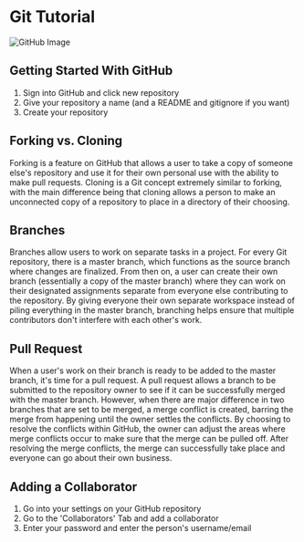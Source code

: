 # Git Tutorial
![GitHub Image](https://github.githubassets.com/images/modules/logos_page/GitHub-Logo.png)

## Getting Started With GitHub
1. Sign into GitHub and click new repository
2. Give your repository a name (and a README and gitignore if you want)
3. Create your repository

## Forking vs. Cloning
Forking is a feature on GitHub that allows a user to take a copy of someone else's repository and use it for their own personal use with the ability to make pull requests. Cloning is a Git concept extremely similar to forking, with the main difference being that cloning allows a person to make an unconnected copy of a repository to place in a directory of their choosing.

## Branches
Branches allow users to work on separate tasks in a project. For every Git repository, there is a master branch, which functions as the source branch where changes are finalized. From then on, a user can create their own branch (essentially a copy of the master branch) where they can work on their designated assignments separate from everyone else contributing to the repository. By giving everyone their own separate workspace instead of piling everything in the master branch, branching helps ensure that multiple contributors don't interfere with each other's work.

## Pull Request
When a user's work on their branch is ready to be added to the master branch, it's time for a pull request. A pull request allows a branch to be submitted to the repository owner to see if it can be successfully merged with the master branch. However, when there are major difference in two branches that are set to be merged, a merge conflict is created, barring the merge from happening until the owner settles the conflicts. By choosing to resolve the conflicts within GitHub, the owner can adjust the areas where merge conflicts occur to make sure that the merge can be pulled off. After resolving the merge conflicts, the merge can successfully take place and everyone can go about their own business.

## Adding a Collaborator
1. Go into your settings on your GitHub repository
2. Go to the 'Collaborators' Tab and add a collaborator
3. Enter your password and enter the person's username/email
